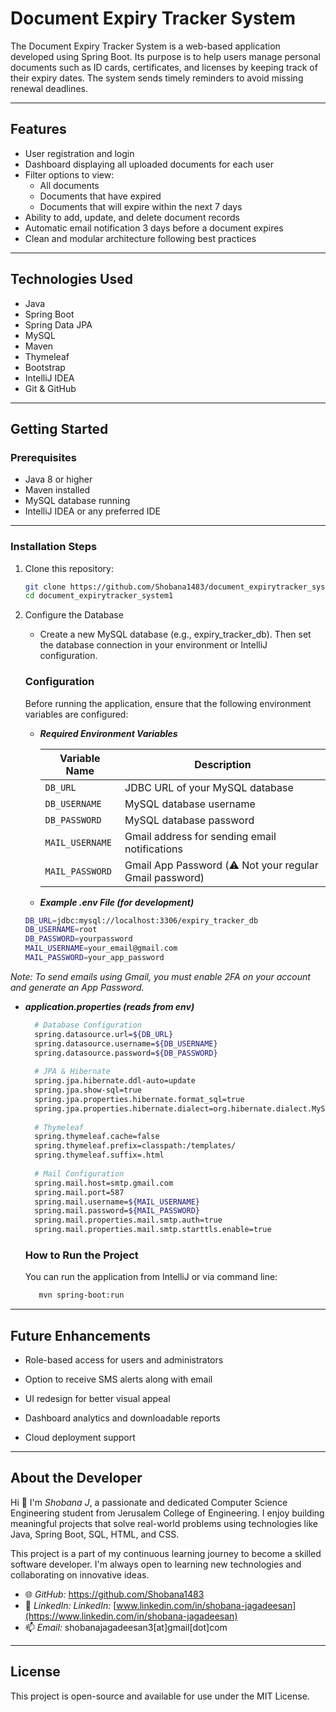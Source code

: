 # Document Expiry Tracker System

The Document Expiry Tracker System is a web-based application developed using Spring Boot. Its purpose is to help users manage personal documents such as ID cards, certificates, and licenses by keeping track of their expiry dates. The system sends timely reminders to avoid missing renewal deadlines.

---

## Features

- User registration and login
- Dashboard displaying all uploaded documents for each user
- Filter options to view:
   - All documents
   - Documents that have expired
   - Documents that will expire within the next 7 days
- Ability to add, update, and delete document records
- Automatic email notification 3 days before a document expires
- Clean and modular architecture following best practices

---

## Technologies Used

- Java
- Spring Boot
- Spring Data JPA
- MySQL
- Maven
- Thymeleaf
- Bootstrap
- IntelliJ IDEA
- Git & GitHub

---

## Getting Started

### Prerequisites

- Java 8 or higher
- Maven installed
- MySQL database running
- IntelliJ IDEA or any preferred IDE

---

### Installation Steps

1. Clone this repository:
   ```bash
   git clone https://github.com/Shobana1483/document_expirytracker_system1.git
   cd document_expirytracker_system1
   ```
2. Configure the Database
   - Create a new MySQL database (e.g., expiry_tracker_db). Then set the database connection in your environment or IntelliJ configuration.

   ### Configuration
   Before running the application, ensure that the following environment variables are configured:   

   - ***Required Environment Variables***
   
     | Variable Name   | Description                                             |
     | --------------- | ------------------------------------------------------- |
     | `DB_URL`        | JDBC URL of your MySQL database                         |
     | `DB_USERNAME`   | MySQL database username                                 |
     | `DB_PASSWORD`   | MySQL database password                                 |
     | `MAIL_USERNAME` | Gmail address for sending email notifications           |
     | `MAIL_PASSWORD` | Gmail App Password (⚠️ Not your regular Gmail password) |
 
   - ***Example .env File (for development)***
   ```bash
   DB_URL=jdbc:mysql://localhost:3306/expiry_tracker_db
   DB_USERNAME=root
   DB_PASSWORD=yourpassword
   MAIL_USERNAME=your_email@gmail.com
   MAIL_PASSWORD=your_app_password
   ```
*Note: To send emails using Gmail, you must enable 2FA on your account and generate an App Password.*

 - ***application.properties (reads from env)***
   ```bash
     # Database Configuration
     spring.datasource.url=${DB_URL}
     spring.datasource.username=${DB_USERNAME}
     spring.datasource.password=${DB_PASSWORD}
     
     # JPA & Hibernate
     spring.jpa.hibernate.ddl-auto=update
     spring.jpa.show-sql=true
     spring.jpa.properties.hibernate.format_sql=true
     spring.jpa.properties.hibernate.dialect=org.hibernate.dialect.MySQL8Dialect
     
     # Thymeleaf
     spring.thymeleaf.cache=false
     spring.thymeleaf.prefix=classpath:/templates/
     spring.thymeleaf.suffix=.html
  
     # Mail Configuration
     spring.mail.host=smtp.gmail.com
     spring.mail.port=587
     spring.mail.username=${MAIL_USERNAME}
     spring.mail.password=${MAIL_PASSWORD}
     spring.mail.properties.mail.smtp.auth=true
     spring.mail.properties.mail.smtp.starttls.enable=true
   ```
   ### How to Run the Project  
   You can run the application from IntelliJ or via command line:
   ```bash
      mvn spring-boot:run    
   ```
---

## Future Enhancements

- Role-based access for users and administrators

- Option to receive SMS alerts along with email

- UI redesign for better visual appeal

- Dashboard analytics and downloadable reports

- Cloud deployment support





---

## About the Developer



Hi 👋 I'm *Shobana J*, a passionate and dedicated Computer Science Engineering student from Jerusalem College of Engineering. I enjoy building meaningful projects that solve real-world problems using technologies like Java, Spring Boot, SQL, HTML, and CSS.

This project is a part of my continuous learning journey to become a skilled software developer. I'm always open to learning new technologies and collaborating on innovative ideas.

- 🌐 *GitHub:* https://github.com/Shobana1483
- 💼 *LinkedIn:* *LinkedIn:* [www.linkedin.com/in/shobana-jagadeesan](https://www.linkedin.com/in/shobana-jagadeesan)
- 📫 *Email:* shobanajagadeesan3[at]gmail[dot]com



---

## License

This project is open-source and available for use under the MIT License.